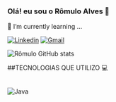 ### Olá! eu sou o Rômulo Alves 👋

📖 I’m currently learning ...


[![Linkedin](https://img.shields.io/badge/LinkedIn-0077B5?style=for-the-badge&logo=linkedin&logoColor=white)](https://www.linkedin.com/in/romulo-alves-729b20175/)
[![Gmail](https://img.shields.io/badge/Gmail-D14836?style=for-the-badge&logo=gmail&logoColor=white)](romuloalves121@gmail.com)

![Rômulo GitHub stats](https://github-readme-stats.vercel.app/api?username=RomuloALvesF&show_icons=true&theme=dracula)

##TECNOLOGIAS QUE UTILIZO 💻

<div style= "display: inline_block"><br/>
<img align="center" alt="Java" src="https://img.shields.io/badge/Java-ED8B00?style=for-the-badge&logo=java&logoColor=white"/>
</div>
